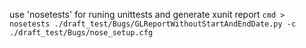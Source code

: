 use 'nosetests' for runing unittests and generate xunit report
`cmd > nosetests ./draft_test/Bugs/GLReportWithoutStartAndEndDate.py -c ./draft_test/Bugs/nose_setup.cfg`
